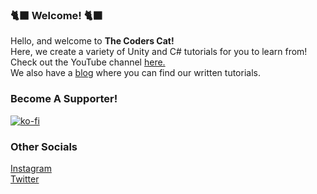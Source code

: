### 🐈‍⬛ Welcome! 🐈‍⬛
Hello, and welcome to **The Coders Cat!**   
Here, we create a variety of Unity and C# tutorials for you to learn from!  
Check out the YouTube channel [here.](https://www.youtube.com/@TheCodersCat)   
We also have a [blog](https://thecoderscat.wordpress.com/) where you can find our written tutorials.

### Become A Supporter!
[![ko-fi](https://ko-fi.com/img/githubbutton_sm.svg)](https://ko-fi.com/H2H5P1C91)  

### Other Socials
[Instagram](https://www.instagram.com/thecoderscat_/)  
[Twitter](https://twitter.com/TheCodersCat)  
